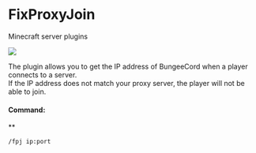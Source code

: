# FixProxyJoin
Minecraft server plugins

<img float="left" src="https://zorotex.org/kartinki/gitimg.jpg">

The plugin allows you to get the IP address of BungeeCord when a player connects to a server.
<br/>
If the IP address does not match your proxy server, the player will not be able to join.

#### Command:
**
```
/fpj ip:port
```
